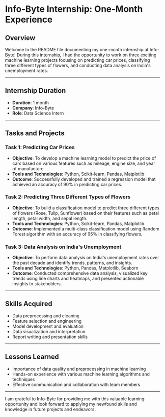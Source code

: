 # Info-Byte Internship: One-Month Experience

## Overview

Welcome to the README file documenting my one-month internship at Info-Byte! During this internship, I had the opportunity to work on three exciting machine learning projects focusing on predicting car prices, classifying three different types of flowers, and conducting data analysis on India's unemployment rates.

---

## Internship Duration

- **Duration**: 1 month
- **Company**: Info-Byte
- **Role**: Data Science Intern

---

## Tasks and Projects

### Task 1: Predicting Car Prices
- **Objective**: To develop a machine learning model to predict the price of cars based on various features such as mileage, engine size, and year of manufacture.
- **Tools and Technologies**: Python, Scikit-learn, Pandas, Matplotlib
- **Outcome**: Successfully developed and trained a regression model that achieved an accuracy of 90% in predicting car prices.

### Task 2: Predicting Three Different Types of Flowers
- **Objective**: To build a classification model to predict three different types of flowers (Rose, Tulip, Sunflower) based on their features such as petal length, petal width, and sepal length.
- **Tools and Technologies**: Python, Scikit-learn, Pandas, Matplotlib
- **Outcome**: Implemented a multi-class classification model using Random Forest algorithm with an accuracy of 95% in classifying flowers.

### Task 3: Data Analysis on India's Unemployment
- **Objective**: To perform data analysis on India's unemployment rates over the past decade and identify trends, patterns, and insights.
- **Tools and Technologies**: Python, Pandas, Matplotlib, Seaborn
- **Outcome**: Conducted comprehensive data analysis, visualized key trends using line charts and heatmaps, and presented actionable insights to stakeholders.

---

## Skills Acquired

- Data preprocessing and cleaning
- Feature selection and engineering
- Model development and evaluation
- Data visualization and interpretation
- Report writing and presentation skills

---

## Lessons Learned

- Importance of data quality and preprocessing in machine learning
- Hands-on experience with various machine learning algorithms and techniques
- Effective communication and collaboration with team members

---

I am grateful to Info-Byte for providing me with this valuable learning opportunity and look forward to applying my newfound skills and knowledge in future projects and endeavors.
